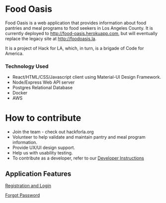 # Food Oasis

Food Oasis is a web application that provides information about food pantries and meal programs to food seekers in Los Angeles County. It is currently deployed to http://food-oasis.herokuapp.com, but will eventually replace the legacy site at http://foodoasis.la.

It is a project of Hack for LA, which, in turn, is a brigade of Code for America.

### Technology Used

- React/HTML/CSS/Javascript client using Material-UI Design Framework.
- Node/Express Web API server
- Postgres Relational Database
- Docker
- AWS

# How to contribute

- Join the team - check out hackforla.org
- Volunteer to help validate and maintain pantry and meal program information.
- Provide UX/UI design support.
- Help us with usability testing.
- To contribute as a developer, refer to our [Developer Instructions](/doc/developers.md)

## Application Features

[Registration and Login](/doc/register.md)

[Forgot Password](/doc/forgot-password.md)
